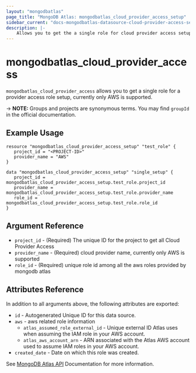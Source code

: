 ```yaml
---
layout: "mongodbatlas"
page_title: "MongoDB Atlas: mongodbatlas_cloud_provider_access_setup"
sidebar_current: "docs-mongodbatlas-datasource-cloud-provider-access-setup"
description: |-
    Allows you to get the a single role for cloud provider access setup 
---
```


# mongodbatlas_cloud_provider_access

`mongodbatlas_cloud_provider_access` allows you to get a single role for a provider access role setup, currently only AWS is supported.

-> **NOTE:** Groups and projects are synonymous terms. You may find `groupId` in the official documentation.

## Example Usage
```hcl
resource "mongodbatlas_cloud_provider_access_setup" "test_role" {
   project_id = "<PROJECT-ID>"
   provider_name = "AWS"
}

data "mongodbatlas_cloud_provider_access_setup" "single_setup" {
   project_id = mongodbatlas_cloud_provider_access_setup.test_role.project_id
   provider_name = mongodbatlas_cloud_provider_access_setup.test_role.provider_name
   role_id = mongodbatlas_cloud_provider_access_setup.test_role.role_id
}
```

## Argument Reference

* `project_id` - (Required) The unique ID for the project to get all Cloud Provider Access 
* `provider_name` - (Required) cloud provider name, currently only AWS is supported
* `role_id` - (Required) unique role id among all the aws roles provided by mongodb atlas 

## Attributes Reference

In addition to all arguments above, the following attributes are exported:

* `id`              - Autogenerated Unique ID for this data source.
* `aws`           - aws related role information
    * `atlas_assumed_role_external_id` - Unique external ID Atlas uses when assuming the IAM role in your AWS account.
    * `atlas_aws_account_arn`          - ARN associated with the Atlas AWS account used to assume IAM roles in your AWS account.
* `created_date`  - Date on which this role was created.

See [MongoDB Atlas API](https://docs.atlas.mongodb.com/reference/api/cloud-provider-access-get-roles/) Documentation for more information.